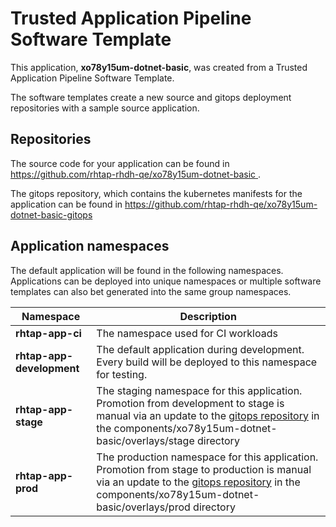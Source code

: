 # Trusted Application Pipeline Software Template

This application, **xo78y15um-dotnet-basic**, was created from a Trusted Application Pipeline Software Template.

The software templates create a new source and gitops deployment repositories with a sample source application. 

## Repositories

The source code for your application can be found in [https://github.com/rhtap-rhdh-qe/xo78y15um-dotnet-basic ](https://github.com/rhtap-rhdh-qe/xo78y15um-dotnet-basic ).
 
The gitops repository, which contains the kubernetes manifests for the application can be found in 
[https://github.com/rhtap-rhdh-qe/xo78y15um-dotnet-basic-gitops ](https://github.com/rhtap-rhdh-qe/xo78y15um-dotnet-basic-gitops ) 

## Application namespaces 

The default application will be found in the following namespaces. Applications can be deployed into unique namespaces or multiple software templates can also bet generated into the same group namespaces.  

|  Namespace   |  Description   |  
| -------- | -------- |
| **rhtap-app-ci** | The namespace used for CI workloads |
| **rhtap-app-development** | The default application during development. Every build will be deployed to this namespace for testing. |
| **rhtap-app-stage** | The staging namespace for this application. Promotion from development to stage is manual via an update to the [gitops repository](https://github.com/rhtap-rhdh-qe/xo78y15um-dotnet-basic-gitops ) in the components/xo78y15um-dotnet-basic/overlays/stage directory |
| **rhtap-app-prod** | The production namespace for this application. Promotion from stage to production is manual via an update to the [gitops repository](https://github.com/rhtap-rhdh-qe/xo78y15um-dotnet-basic-gitops ) in the components/xo78y15um-dotnet-basic/overlays/prod directory |